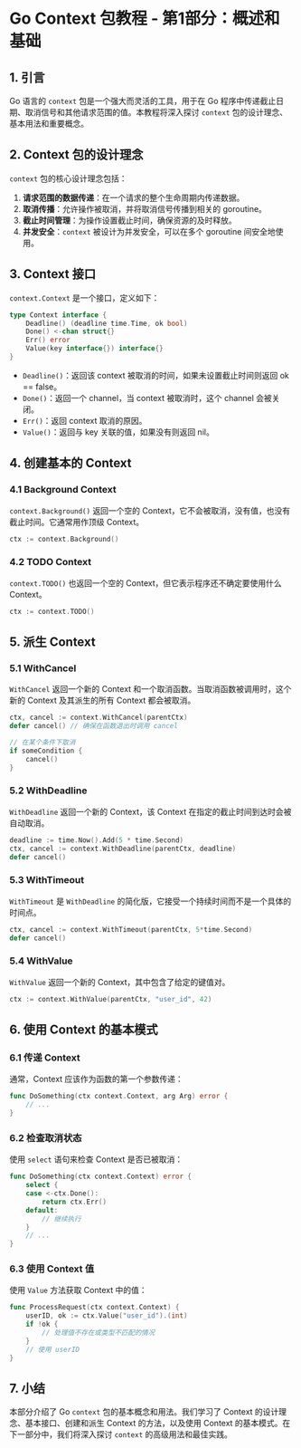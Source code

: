 # Go Context 包教程 - 第1部分：概述和基础

## 1. 引言

Go 语言的 `context` 包是一个强大而灵活的工具，用于在 Go 程序中传递截止日期、取消信号和其他请求范围的值。本教程将深入探讨 `context` 包的设计理念、基本用法和重要概念。

## 2. Context 包的设计理念

`context` 包的核心设计理念包括：

1. **请求范围的数据传递**：在一个请求的整个生命周期内传递数据。
2. **取消传播**：允许操作被取消，并将取消信号传播到相关的 goroutine。
3. **截止时间管理**：为操作设置截止时间，确保资源的及时释放。
4. **并发安全**：`context` 被设计为并发安全，可以在多个 goroutine 间安全地使用。

## 3. Context 接口

`context.Context` 是一个接口，定义如下：

```go
type Context interface {
    Deadline() (deadline time.Time, ok bool)
    Done() <-chan struct{}
    Err() error
    Value(key interface{}) interface{}
}
```

- `Deadline()`：返回该 context 被取消的时间，如果未设置截止时间则返回 ok == false。
- `Done()`：返回一个 channel，当 context 被取消时，这个 channel 会被关闭。
- `Err()`：返回 context 取消的原因。
- `Value()`：返回与 key 关联的值，如果没有则返回 nil。

## 4. 创建基本的 Context

### 4.1 Background Context

`context.Background()` 返回一个空的 Context，它不会被取消，没有值，也没有截止时间。它通常用作顶级 Context。

```go
ctx := context.Background()
```

### 4.2 TODO Context

`context.TODO()` 也返回一个空的 Context，但它表示程序还不确定要使用什么 Context。

```go
ctx := context.TODO()
```

## 5. 派生 Context

### 5.1 WithCancel

`WithCancel` 返回一个新的 Context 和一个取消函数。当取消函数被调用时，这个新的 Context 及其派生的所有 Context 都会被取消。

```go
ctx, cancel := context.WithCancel(parentCtx)
defer cancel() // 确保在函数退出时调用 cancel

// 在某个条件下取消
if someCondition {
    cancel()
}
```

### 5.2 WithDeadline

`WithDeadline` 返回一个新的 Context，该 Context 在指定的截止时间到达时会被自动取消。

```go
deadline := time.Now().Add(5 * time.Second)
ctx, cancel := context.WithDeadline(parentCtx, deadline)
defer cancel()
```

### 5.3 WithTimeout

`WithTimeout` 是 `WithDeadline` 的简化版，它接受一个持续时间而不是一个具体的时间点。

```go
ctx, cancel := context.WithTimeout(parentCtx, 5*time.Second)
defer cancel()
```

### 5.4 WithValue

`WithValue` 返回一个新的 Context，其中包含了给定的键值对。

```go
ctx := context.WithValue(parentCtx, "user_id", 42)
```

## 6. 使用 Context 的基本模式

### 6.1 传递 Context

通常，Context 应该作为函数的第一个参数传递：

```go
func DoSomething(ctx context.Context, arg Arg) error {
    // ...
}
```

### 6.2 检查取消状态

使用 `select` 语句来检查 Context 是否已被取消：

```go
func DoSomething(ctx context.Context) error {
    select {
    case <-ctx.Done():
        return ctx.Err()
    default:
        // 继续执行
    }
    // ...
}
```

### 6.3 使用 Context 值

使用 `Value` 方法获取 Context 中的值：

```go
func ProcessRequest(ctx context.Context) {
    userID, ok := ctx.Value("user_id").(int)
    if !ok {
        // 处理值不存在或类型不匹配的情况
    }
    // 使用 userID
}
```

## 7. 小结

本部分介绍了 Go `context` 包的基本概念和用法。我们学习了 Context 的设计理念、基本接口、创建和派生 Context 的方法，以及使用 Context 的基本模式。在下一部分中，我们将深入探讨 `context` 的高级用法和最佳实践。

